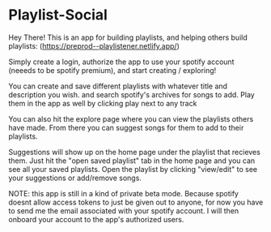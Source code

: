 # Playlist-Social

Hey There! This is an app for building playlists, and helping others build playlists:
(https://preprod--playlistener.netlify.app/)

Simply create a login, authorize the app to use your spotify account (neeeds to be spotify premium), and start creating / exploring!

You can create and save different playlists with whatever title and description you wish. and search spotify's archives for songs to add. Play them in the app as well by clicking play next to any track

You can also hit the explore page where you can view the playlists others have made. From there you can suggest songs for them to add to their playlists.

Suggestions will show up on the home page under the playlist that recieves them. Just hit the "open saved playlist" tab in the home page and you can see all your saved playlists.
Open the playlist by clicking "view/edit" to see your suggestions or add/remove songs.

NOTE: this app is still in a kind of private beta mode. Because spotify doesnt allow access tokens to just be given out to anyone, for now you have to send me the email associated with your spotify account.
I will then onboard your account to the app's authorized users.
